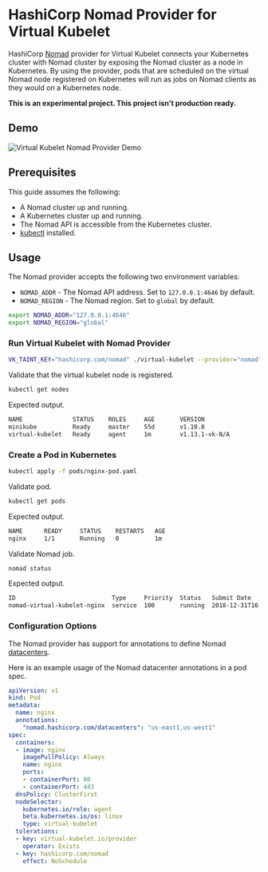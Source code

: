 # HashiCorp Nomad Provider for Virtual Kubelet

HashiCorp [Nomad](https://nomadproject.io) provider for Virtual Kubelet connects your Kubernetes cluster
with Nomad cluster by exposing the Nomad cluster as a node in Kubernetes. By
using the provider, pods that are scheduled on the virtual Nomad node
registered on Kubernetes will run as jobs on Nomad clients as they
would on a Kubernetes node.

**This is an experimental project. This project isn't production ready.**

## Demo

![Virtual Kubelet Nomad Provider Demo](./images/virtual-kubelet-nomad-provider-showcase.gif "Virtual Kubelet Nomad Provider Demo")

## Prerequisites

This guide assumes the following:

* A Nomad cluster up and running.
* A Kubernetes cluster up and running.
* The Nomad API is accessible from the Kubernetes cluster.
* [kubectl](https://kubernetes.io/docs/tasks/tools/install-kubectl/#install-kubectl) installed.

## Usage

The Nomad provider accepts the following two environment variables:

* `NOMAD_ADDR` - The Nomad API address. Set to `127.0.0.1:4646` by default.
* `NOMAD_REGION` - The Nomad region. Set to `global` by default.

```bash
export NOMAD_ADDR="127.0.0.1:4646"
export NOMAD_REGION="global"
```

### Run Virtual Kubelet with Nomad Provider

```bash
VK_TAINT_KEY="hashicorp.com/nomad" ./virtual-kubelet --provider="nomad"
```

Validate that the virtual kubelet node is registered.

```bash
kubectl get nodes
```

Expected output.

```bash
NAME              STATUS    ROLES     AGE       VERSION
minikube          Ready     master    55d       v1.10.0
virtual-kubelet   Ready     agent     1m        v1.13.1-vk-N/A
```

### Create a Pod in Kubernetes

```bash
kubectl apply -f pods/nginx-pod.yaml
```

Validate pod.

```bash
kubectl get pods
```

Expected output.

```bash
NAME      READY     STATUS    RESTARTS   AGE
nginx     1/1       Running   0          1m
```

Validate Nomad job.

```bash
nomad status
```

Expected output.

```bash
ID                           Type     Priority  Status   Submit Date
nomad-virtual-kubelet-nginx  service  100       running  2018-12-31T16:52:52+05:30
```

### Configuration Options

The Nomad provider has support for annotations to define Nomad [datacenters](https://www.nomadproject.io/docs/job-specification/job.html#datacenters).

Here is an example usage of the Nomad datacenter annotations in a pod spec.

```yaml
apiVersion: v1
kind: Pod
metadata:
  name: nginx
  annotations:
    "nomad.hashicorp.com/datacenters": "us-east1,us-west1"
spec:
  containers:
  - image: nginx
    imagePullPolicy: Always
    name: nginx
    ports:
    - containerPort: 80
    - containerPort: 443
  dnsPolicy: ClusterFirst
  nodeSelector:
    kubernetes.io/role: agent
    beta.kubernetes.io/os: linux
    type: virtual-kubelet
  tolerations:
  - key: virtual-kubelet.io/provider
    operator: Exists
  - key: hashicorp.com/nomad
    effect: NoSchedule
```
